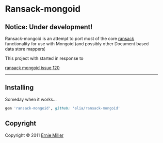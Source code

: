 # Ransack-mongoid

## Notice: Under development!

Ransack-mongoid is an attempt to port most of the core [ransack](https://github.com/ernie/ransack) functionality for use with Mongoid (and possibly other Document based data store mappers)

This project with started in response to

[ransack mongoid issue 120](https://github.com/ernie/ransack/issues/120)

---


## Installing

Someday when it works...

```ruby
gem 'ransack-mongoid', github: 'elia/ransack-mongoid'
```


## Copyright

Copyright &copy; 2011 [Ernie Miller](http://twitter.com/erniemiller)
